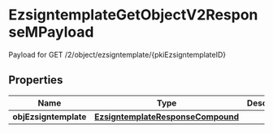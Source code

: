 

# EzsigntemplateGetObjectV2ResponseMPayload

Payload for GET /2/object/ezsigntemplate/{pkiEzsigntemplateID}

## Properties

| Name | Type | Description | Notes |
|------------ | ------------- | ------------- | -------------|
|**objEzsigntemplate** | [**EzsigntemplateResponseCompound**](EzsigntemplateResponseCompound.md) |  |  |



